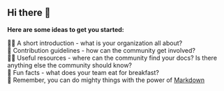 ## Hi there 👋

**Here are some ideas to get you started:** <br>

🙋‍♀️ A short introduction - what is your organization all about? <br>
🌈 Contribution guidelines - how can the community get involved? <br>
👩‍💻 Useful resources - where can the community find your docs? Is there anything else the community should know? <br>
🍿 Fun facts - what does your team eat for breakfast? <br>
🧙 Remember, you can do mighty things with the power of [Markdown](https://docs.github.com/github/writing-on-github/getting-started-with-writing-and-formatting-on-github/basic-writing-and-formatting-syntax) <br>

